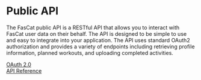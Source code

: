 # Public API
The FasCat public API is a RESTful API that allows you to interact with FasCat user data on their behalf. The API is designed to be simple to use and easy to integrate into your application. The API uses standard OAuth2 authorization and provides a variety of endpoints including retrieving profile information, planned workouts, and uploading completed activities.

[OAuth 2.0](oauth.md)<br/>
[API Reference](api.md)<br/>
